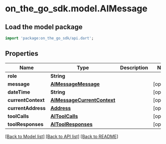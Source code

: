 # on_the_go_sdk.model.AIMessage

## Load the model package
```dart
import 'package:on_the_go_sdk/api.dart';
```

## Properties
Name | Type | Description | Notes
------------ | ------------- | ------------- | -------------
**role** | **String** |  | 
**message** | [**AIMessageMessage**](AIMessageMessage.md) |  | [optional] 
**dateTime** | **String** |  | [optional] 
**currentContext** | [**AIMessageCurrentContext**](AIMessageCurrentContext.md) |  | [optional] 
**currentAddress** | [**Address**](Address.md) |  | [optional] 
**toolCalls** | [**AIToolCalls**](AIToolCalls.md) |  | [optional] 
**toolResponses** | [**AIToolResponses**](AIToolResponses.md) |  | [optional] 

[[Back to Model list]](../README.md#documentation-for-models) [[Back to API list]](../README.md#documentation-for-api-endpoints) [[Back to README]](../README.md)


